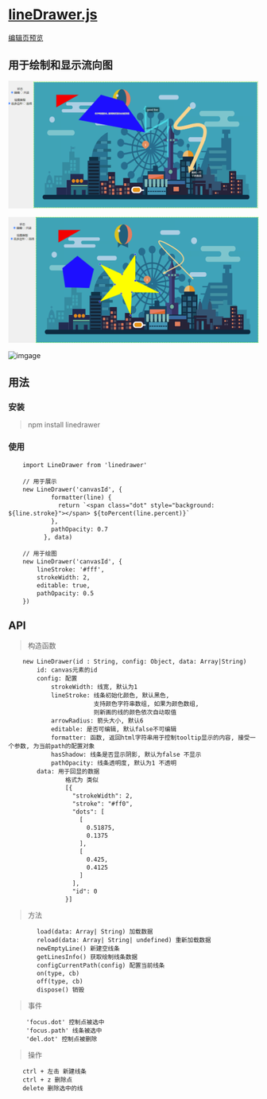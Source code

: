 # [lineDrawer.js](https://github.com/lusase/lineDrawer)

[编辑页预览](https://lusase.github.io?url=http%3A%2F%2F47.94.153.220%2FlineDrawer%2Ftest%2Findex.html)

## 用于绘制和显示流向图

![imgage](https://github.com/lusase/lineDrawer/blob/master/doc/img1.png)

![imgage](https://github.com/lusase/lineDrawer/blob/master/doc/img2.png)

![imgage](https://github.com/lusase/lineDrawer/blob/master/doc/img3.png)

## 用法

### 安装
> npm install linedrawer

### 使用

```
    import LineDrawer from 'linedrawer'

    // 用于展示
    new LineDrawer('canvasId', {
            formatter(line) {
              return `<span class="dot" style="background: ${line.stroke}"></span> ${toPercent(line.percent)}`
            },
            pathOpacity: 0.7
          }, data)

    // 用于绘图
    new LineDrawer('canvasId', {
        lineStroke: '#fff',
        strokeWidth: 2,
        editable: true,
        pathOpacity: 0.5
    })

```

## API

> 构造函数
```
    new LineDrawer(id : String, config: Object, data: Array|String)
        id: canvas元素的id
        config: 配置
            strokeWidth: 线宽, 默认为1
            lineStroke: 线条初始化颜色, 默认黑色,
                        支持颜色字符串数组, 如果为颜色数组,
                        则新画的线的颜色依次自动取值
            arrowRadius: 箭头大小, 默认6
            editable: 是否可编辑, 默认false不可编辑
            formatter: 函数, 返回html字符串用于控制tooltip显示的内容, 接受一个参数, 为当前path的配置对象
            hasShadow: 线条是否显示阴影, 默认为false 不显示
            pathOpacity: 线条透明度, 默认为1 不透明
        data: 用于回显的数据
                格式为 类似
                [{
                  "strokeWidth": 2,
                  "stroke": "#ff0",
                  "dots": [
                    [
                      0.51875,
                      0.1375
                    ],
                    [
                      0.425,
                      0.4125
                    ]
                  ],
                  "id": 0
                }]
```

> 方法

```
        load(data: Array| String) 加载数据
        reload(data: Array| String| undefined) 重新加载数据
        newEmptyLine() 新建空线条
        getLinesInfo() 获取绘制线条数据
        configCurrentPath(config) 配置当前线条
        on(type, cb)
        off(type, cb)
        dispose() 销毁
```
> 事件

```
     'focus.dot' 控制点被选中
     'focus.path' 线条被选中
     'del.dot' 控制点被删除
```

> 操作

```
    ctrl + 左击 新建线条
    ctrl + z 删除点
    delete 删除选中的线
```



